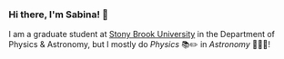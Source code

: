 ### Hi there, I'm Sabina! :wave: 

I am a graduate student at [Stony Brook University](https://www.stonybrook.edu/commcms/physics/index.php) in the Department of Physics & Astronomy, but I mostly do *Physics* :books::pencil2: in *Astronomy* :milky_way::telescope::waning_crescent_moon:!
<!--
**ssagynbayeva/ssagynbayeva** is a ✨ _special_ ✨ repository because its `README.md` (this file) appears on your GitHub profile.

Here are some ideas to get you started:

- 🔭 I’m currently working on ...
- 🌱 I’m currently learning ...
- 👯 I’m looking to collaborate on ...
- 🤔 I’m looking for help with ...
- 💬 Ask me about ...
- 📫 How to reach me: ...
- 😄 Pronouns: ...
- ⚡ Fun fact: ...
-->
